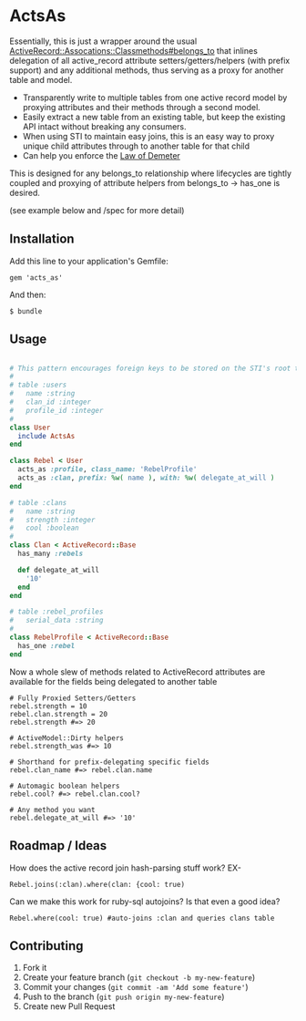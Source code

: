 # ActsAs

Essentially, this is just a wrapper around the usual [ActiveRecord::Assocations::Classmethods#belongs_to](http://api.rubyonrails.org/classes/ActiveRecord/Associations/ClassMethods.html#method-i-belongs_to) that inlines delegation of all active_record attribute setters/getters/helpers (with prefix support) and any additional methods, thus serving as a proxy for another table and model.

* Transparently write to multiple tables from one active record model by proxying attributes and their methods through a second model.
* Easily extract a new table from an existing table, but keep the existing API intact without breaking any consumers.
* When using STI to maintain easy joins, this is an easy way to proxy unique child attributes through to another table for that child
* Can help you enforce the [Law of Demeter](http://en.wikipedia.org/wiki/Law_of_Demeter)

This is designed for any belongs_to relationship where lifecycles are tightly coupled and proxying of attribute helpers from belongs_to -> has_one is desired.

(see example below and /spec for more detail)

## Installation

Add this line to your application's Gemfile:

    gem 'acts_as'

And then:

    $ bundle

## Usage

```ruby

# This pattern encourages foreign keys to be stored on the STI's root table for easy reads.
#
# table :users
#   name :string
#   clan_id :integer
#   profile_id :integer
#
class User
  include ActsAs
end

class Rebel < User
  acts_as :profile, class_name: 'RebelProfile'
  acts_as :clan, prefix: %w( name ), with: %w( delegate_at_will )
end

# table :clans
#   name :string
#   strength :integer
#   cool :boolean
#
class Clan < ActiveRecord::Base
  has_many :rebels

  def delegate_at_will
    '10'
  end
end

# table :rebel_profiles
#   serial_data :string
#
class RebelProfile < ActiveRecord::Base
  has_one :rebel
end

```

Now a whole slew of methods related to ActiveRecord attributes are available for the fields being delegated to another table

    # Fully Proxied Setters/Getters
    rebel.strength = 10
    rebel.clan.strength = 20
    rebel.strength #=> 20

    # ActiveModel::Dirty helpers
    rebel.strength_was #=> 10

    # Shorthand for prefix-delegating specific fields
    rebel.clan_name #=> rebel.clan.name

    # Automagic boolean helpers
    rebel.cool? #=> rebel.clan.cool?

    # Any method you want
    rebel.delegate_at_will #=> '10'


## Roadmap / Ideas

How does the active record join hash-parsing stuff work? EX-

    Rebel.joins(:clan).where(clan: {cool: true)

Can we make this work for ruby-sql autojoins? Is that even a good idea?

    Rebel.where(cool: true) #auto-joins :clan and queries clans table

## Contributing

1. Fork it
2. Create your feature branch (`git checkout -b my-new-feature`)
3. Commit your changes (`git commit -am 'Add some feature'`)
4. Push to the branch (`git push origin my-new-feature`)
5. Create new Pull Request
